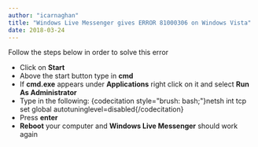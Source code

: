 ```yaml
---
author: "icarnaghan"
title: "Windows Live Messenger gives ERROR 81000306 on Windows Vista"
date: 2018-03-24
---
```


Follow the steps below in order to solve this error

- Click on **Start**
- Above the start button type in **cmd**
- If **cmd.exe** appears under **Applications** right click on it and select **Run As Administrator**
- Type in the following: {codecitation style="brush: bash;"}netsh int tcp set global autotuninglevel=disabled{/codecitation}
- Press **enter**
- **Reboot** your computer and **Windows Live Messenger** should work again
